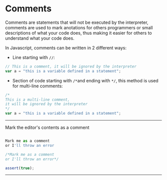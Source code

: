 # Comments

Comments are statements that will not be executed by the interpreter, comments are used to mark anotations for others programmers or small descriptions of what your code does, thus making it easier for others to understand what your code does.

In Javascript, comments can be written in 2 different ways:

* Line starting with `//`:

```javascript
// This is a comment, it will be ignored by the interpreter
var a = "this is a variable defined in a statement";
```

* Section of code starting with `/*`and ending with `*/`, this method is used for multi-line comments:

```javascript
/*
This is a multi-line comment,
it will be ignored by the interpreter
*/
var a = "this is a variable defined in a statement";
```


---

Mark the editor's contents as a comment

```js

Mark me as a comment
or I'll throw an error

```

```js
/*Mark me as a comment
or I'll throw an error*/
```

```js
assert(true);
```

---
